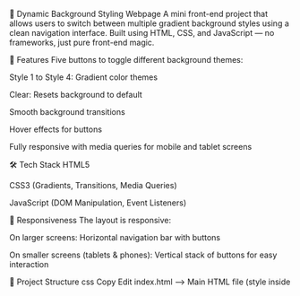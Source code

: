 🎨 Dynamic Background Styling Webpage
A mini front-end project that allows users to switch between multiple gradient background styles using a clean navigation interface. Built using HTML, CSS, and JavaScript — no frameworks, just pure front-end magic.

🚀 Features
Five buttons to toggle different background themes:

Style 1 to Style 4: Gradient color themes

Clear: Resets background to default

Smooth background transitions

Hover effects for buttons

Fully responsive with media queries for mobile and tablet screens

🛠️ Tech Stack
HTML5

CSS3 (Gradients, Transitions, Media Queries)

JavaScript (DOM Manipulation, Event Listeners)

📱 Responsiveness
The layout is responsive:

On larger screens: Horizontal navigation bar with buttons

On smaller screens (tablets & phones): Vertical stack of buttons for easy interaction

📂 Project Structure
css
Copy
Edit
index.html       --> Main HTML file
(style inside <style> tag)
No external JS/CSS files needed — all code is embedded in the HTML file for simplicity.

✨ How It Works
Each button adds a background class to the <body> element using JavaScript, which triggers a corresponding gradient style via CSS. A "Clear" button removes all background styles.

javascript
Copy
Edit
document.body.classList.add("style1"); // Applies gradient style 1
document.body.classList.remove("style2", "style3", ...); // Removes others

🧠 What I Gained
Deeper understanding of DOM manipulation

Clean JavaScript event handling

Hands-on CSS gradient creation

Importance of writing responsive, user-friendly layouts

📌 Future Improvements
Add dark/light theme toggle

Store selected style using localStorage

Animate background transitions more smoothly

✅ Try It Out
Clone or download the repo and open index.html in your browser.
No dependencies required!
